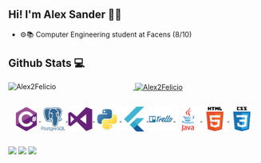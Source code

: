 ## Hi! I'm Alex Sander :man_technologist:

- ⚙️:books: Computer Engineering student at Facens (8/10)

## Github Stats 💻
<div align="center">
   <a href="https://github.com/alksss">
   <p><img align="left" src="https://github-readme-stats.vercel.app/api/top-langs?username=Alex2Felicio&show_icons=true&locale=en&layout=compact" alt="Alex2Felicio" /></p>
   <p>&nbsp;<img align="center" src="https://github-readme-stats.vercel.app/api?username=Alex2Felicio&show_icons=true&locale=en" alt="Alex2Felicio" /></p>
 
</div>
  
<div align="center", style="display: inline_block"><br>
   <img align="center" alt="Alex-Csharp" height="50" width="50" src="https://raw.githubusercontent.com/devicons/devicon/master/icons/csharp/csharp-original.svg">
   <img align="center" alt="Alex-PostGRE" height="50" width="50" src="https://github.com/devicons/devicon/blob/master/icons/postgresql/postgresql-plain-wordmark.svg">
   <img align="center" alt="Alex-Vs" height="50" width="50" src="https://github.com/devicons/devicon/blob/master/icons/visualstudio/visualstudio-plain.svg">
   <img align="center" alt="Alex-Python" height="50" width="50" src="https://raw.githubusercontent.com/devicons/devicon/master/icons/python/python-original.svg">
   <img align="center" alt="Alex-Flutter" height="50" width="50" src="https://github.com/devicons/devicon/blob/master/icons/flutter/flutter-original.svg">
   <img align="center" alt="Alex-Trello" height="50" width="50" src="https://github.com/devicons/devicon/blob/master/icons/trello/trello-plain-wordmark.svg">
   <img align="center" alt="Alex-Java" height="50" width="50" src="https://github.com/devicons/devicon/blob/master/icons/java/java-original-wordmark.svg">
   <img align="center" alt="Alex-HTML" height="50" width="50" src="https://github.com/devicons/devicon/blob/master/icons/html5/html5-original-wordmark.svg">
   <img align="center" alt="Alex-CSS" height="50" width="50" src="https://github.com/devicons/devicon/blob/master/icons/css3/css3-original-wordmark.svg">
</div>
  
  ##
 
<div> 
  <a href="https://instagram.com/aleesk_" target="_blank"><img src="https://img.shields.io/badge/-Instagram-%23E4405F?style=for-the-badge&logo=instagram&logoColor=white"       target="_blank"></a>
  <a href = "junioralex106@gmail.com"><img src="https://img.shields.io/badge/-Gmail-%23333?style=for-the-badge&logo=gmail&logoColor=white" target="_blank"></a>
  <a href="https://www.linkedin.com/in/alex-felicio" target="_blank"><img src="https://img.shields.io/badge/-LinkedIn-%230077B5?style=for-the-badge&logo=linkedin&logoColor=white" target="_blank"></a>  
</div>
